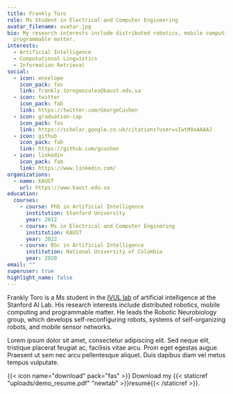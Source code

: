 ```yaml
---
title: Frankly Toro
role: Ms Student in Electrical and Computer Engineering
avatar_filename: avatar.jpg
bio: My research interests include distributed robotics, mobile computing and
  programmable matter.
interests:
  - Artificial Intelligence
  - Computational Linguistics
  - Information Retrieval
social:
  - icon: envelope
    icon_pack: fas
    link: frankly.torogonzalez@kaust.edu.sa
  - icon: twitter
    icon_pack: fab
    link: https://twitter.com/GeorgeCushen
  - icon: graduation-cap
    icon_pack: fas
    link: https://scholar.google.co.uk/citations?user=sIwtMXoAAAAJ
  - icon: github
    icon_pack: fab
    link: https://github.com/gcushen
  - icon: linkedin
    icon_pack: fab
    link: https://www.linkedin.com/
organizations:
  - name: KAUST
    url: https://www.kaust.edu.sa
education:
  courses:
    - course: PhD in Artificial Intelligence
      institution: Stanford University
      year: 2012
    - course: Ms in Electrical and Computer Enginering
      institution: KAUST
      year: 2022
    - course: BSc in Artificial Intelligence
      institution: National University of Colombia
      year: 2020
email: ""
superuser: true
highlight_name: false
---
```

Frankly Toro is a Ms student in the [IVUL lab](ivul.kaust.edu.sa) of artificial intelligence at the Stanford AI Lab. His research interests include distributed robotics, mobile computing and programmable matter. He leads the Robotic Neurobiology group, which develops self-reconfiguring robots, systems of self-organizing robots, and mobile sensor networks.

Lorem ipsum dolor sit amet, consectetur adipiscing elit. Sed neque elit, tristique placerat feugiat ac, facilisis vitae arcu. Proin eget egestas augue. Praesent ut sem nec arcu pellentesque aliquet. Duis dapibus diam vel metus tempus vulputate.

{{< icon name="download" pack="fas" >}} Download my {{< staticref "uploads/demo_resume.pdf" "newtab" >}}resumé{{< /staticref >}}.